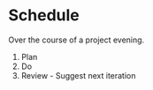 # Schedule #

Over the course of a project evening.

1. Plan
1. Do
1. Review - Suggest next iteration